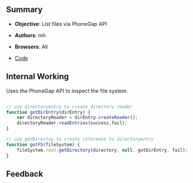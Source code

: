 ## Summary

* **Objective**: List files via PhoneGap API
* **Authors**: mh
* **Browsers**: All

* [Code](https://github.com/beefproject/beef/tree/master/modules/phonegap/phonegap_list_files)

## Internal Working

Uses the PhoneGap API to inspect the file system.

```js

// use directoryentry to create directory reader
function gotDirEntry(dirEntry) {
    var directoryReader = dirEntry.createReader();
    directoryReader.readEntries(success,fail);
}

// use getDirectoy to create reference to directoryentry
function gotFS(fileSystem) {
    fileSystem.root.getDirectory(directory, null, gotDirEntry, fail);
}

```


## Feedback

